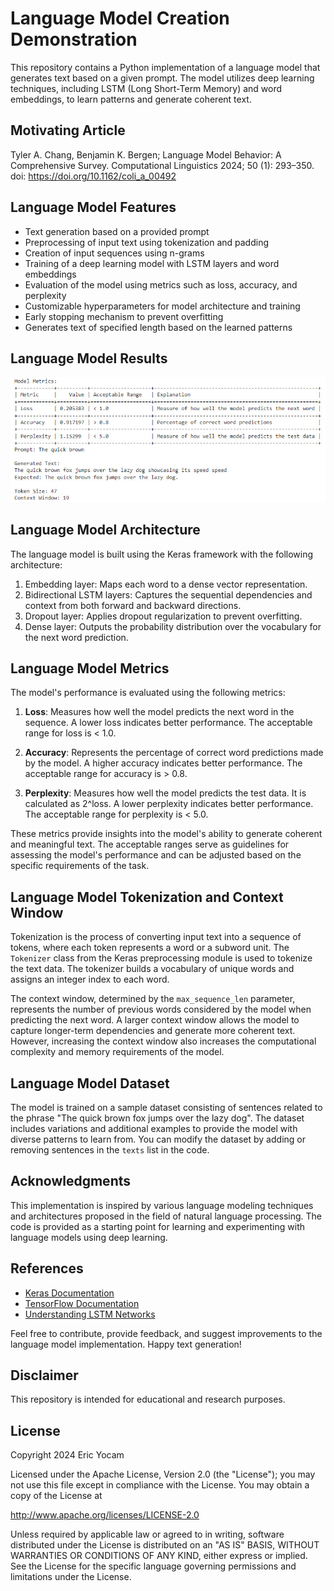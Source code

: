 # Language Model Creation Demonstration

This repository contains a Python implementation of a language model that generates text based on a given prompt. The model utilizes deep learning techniques, including LSTM (Long Short-Term Memory) and word embeddings, to learn patterns and generate coherent text.

## Motivating Article
Tyler A. Chang, Benjamin K. Bergen; Language Model Behavior: A Comprehensive Survey. Computational Linguistics 2024; 50 (1): 293–350. doi: https://doi.org/10.1162/coli_a_00492

## Language Model Features

- Text generation based on a provided prompt
- Preprocessing of input text using tokenization and padding
- Creation of input sequences using n-grams
- Training of a deep learning model with LSTM layers and word embeddings
- Evaluation of the model using metrics such as loss, accuracy, and perplexity
- Customizable hyperparameters for model architecture and training
- Early stopping mechanism to prevent overfitting
- Generates text of specified length based on the learned patterns

## Language Model Results
![](https://github.com/ericyoc/simple-language-model-creation-demo/blob/main/lm_results.jpg)

## Language Model Architecture

The language model is built using the Keras framework with the following architecture:

1. Embedding layer: Maps each word to a dense vector representation.
2. Bidirectional LSTM layers: Captures the sequential dependencies and context from both forward and backward directions.
3. Dropout layer: Applies dropout regularization to prevent overfitting.
4. Dense layer: Outputs the probability distribution over the vocabulary for the next word prediction.

## Language Model Metrics

The model's performance is evaluated using the following metrics:

1. **Loss**: Measures how well the model predicts the next word in the sequence. A lower loss indicates better performance. The acceptable range for loss is < 1.0.

2. **Accuracy**: Represents the percentage of correct word predictions made by the model. A higher accuracy indicates better performance. The acceptable range for accuracy is > 0.8.

3. **Perplexity**: Measures how well the model predicts the test data. It is calculated as 2^loss. A lower perplexity indicates better performance. The acceptable range for perplexity is < 5.0.

These metrics provide insights into the model's ability to generate coherent and meaningful text. The acceptable ranges serve as guidelines for assessing the model's performance and can be adjusted based on the specific requirements of the task.

## Language Model Tokenization and Context Window

Tokenization is the process of converting input text into a sequence of tokens, where each token represents a word or a subword unit. The `Tokenizer` class from the Keras preprocessing module is used to tokenize the text data. The tokenizer builds a vocabulary of unique words and assigns an integer index to each word.

The context window, determined by the `max_sequence_len` parameter, represents the number of previous words considered by the model when predicting the next word. A larger context window allows the model to capture longer-term dependencies and generate more coherent text. However, increasing the context window also increases the computational complexity and memory requirements of the model.

## Language Model Dataset

The model is trained on a sample dataset consisting of sentences related to the phrase "The quick brown fox jumps over the lazy dog". The dataset includes variations and additional examples to provide the model with diverse patterns to learn from. You can modify the dataset by adding or removing sentences in the `texts` list in the code.

## Acknowledgments

This implementation is inspired by various language modeling techniques and architectures proposed in the field of natural language processing. The code is provided as a starting point for learning and experimenting with language models using deep learning.

## References

- [Keras Documentation](https://keras.io/)
- [TensorFlow Documentation](https://www.tensorflow.org/api_docs)
- [Understanding LSTM Networks](https://colah.github.io/posts/2015-08-Understanding-LSTMs/)

Feel free to contribute, provide feedback, and suggest improvements to the language model implementation. Happy text generation!

## Disclaimer
This repository is intended for educational and research purposes.

## License
Copyright 2024 Eric Yocam

Licensed under the Apache License, Version 2.0 (the "License"); you may not use this file except in compliance with the License. You may obtain a copy of the License at

http://www.apache.org/licenses/LICENSE-2.0

Unless required by applicable law or agreed to in writing, software distributed under the License is distributed on an "AS IS" BASIS, WITHOUT WARRANTIES OR CONDITIONS OF ANY KIND, either express or implied. See the License for the specific language governing permissions and limitations under the License.
